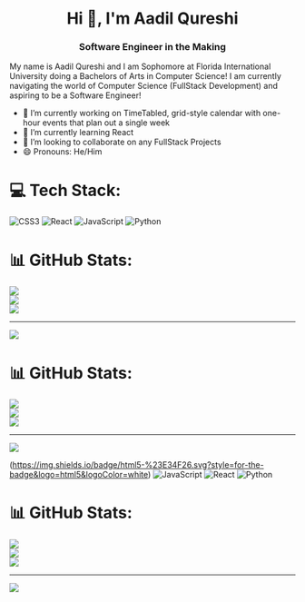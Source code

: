 <h1 align="center">Hi 👋, I'm Aadil Qureshi</h1>
<h3 align="center">Software Engineer in the Making</h3>
My name is Aadil Qureshi and I am Sophomore at Florida International University doing a Bachelors of Arts in Computer Science! I am currently navigating the world of Computer Science (FullStack Development) and aspiring to be a Software Engineer! 

- 🔭 I’m currently working on TimeTabled, grid-style calendar with one-hour events that plan out a single week
- 🌱 I’m currently learning React
- 👯 I’m looking to collaborate on any FullStack Projects
- 😄 Pronouns: He/Him




# 💻 Tech Stack:
![CSS3](https://img.shields.io/badge/css3-%231572B6.svg?style=for-the-badge&logo=css3&logoColor=white) ![React](https://img.shields.io/badge/react-%2320232a.svg?style=for-the-badge&logo=react&logoColor=%2361DAFB) ![JavaScript](https://img.shields.io/badge/javascript-%23323330.svg?style=for-the-badge&logo=javascript&logoColor=%23F7DF1E) ![Python](https://img.shields.io/badge/python-3670A0?style=for-the-badge&logo=python&logoColor=ffdd54)
# 📊 GitHub Stats:
![](https://github-readme-stats.vercel.app/api?username=aadilq&theme=dark&hide_border=false&include_all_commits=true&count_private=true)<br/>
![](https://github-readme-streak-stats.herokuapp.com/?user=aadilq&theme=dark&hide_border=false)<br/>
![](https://github-readme-stats.vercel.app/api/top-langs/?username=aadilq&theme=dark&hide_border=false&include_all_commits=true&count_private=true&layout=compact)

---
[![](https://visitcount.itsvg.in/api?id=aadilq&icon=0&color=0)](https://visitcount.itsvg.in)

<!-- Proudly created with GPRM ( https://gprm.itsvg.in ) -->

# 📊 GitHub Stats:
![](https://github-readme-stats.vercel.app/api?username=aadilq&theme=dark&hide_border=false&include_all_commits=false&count_private=false)<br/>
![](https://github-readme-streak-stats.herokuapp.com/?user=aadilq&theme=dark&hide_border=false)<br/>
![](https://github-readme-stats.vercel.app/api/top-langs/?username=aadilq&theme=dark&hide_border=false&include_all_commits=false&count_private=false&layout=compact)

---
[![](https://visitcount.itsvg.in/api?id=aadilq&icon=0&color=0)](https://visitcount.itsvg.in)

<!-- Proudly created with GPRM ( https://gprm.itsvg.in ) -->
(https://img.shields.io/badge/html5-%23E34F26.svg?style=for-the-badge&logo=html5&logoColor=white) ![JavaScript](https://img.shields.io/badge/javascript-%23323330.svg?style=for-the-badge&logo=javascript&logoColor=%23F7DF1E) ![React](https://img.shields.io/badge/react-%2320232a.svg?style=for-the-badge&logo=react&logoColor=%2361DAFB) ![Python](https://img.shields.io/badge/python-3670A0?style=for-the-badge&logo=python&logoColor=ffdd54)
# 📊 GitHub Stats:
![](https://github-readme-stats.vercel.app/api?username=aadilq&theme=gruvbox&hide_border=false&include_all_commits=true&count_private=false)<br/>
![](https://github-readme-streak-stats.herokuapp.com/?user=aadilq&theme=gruvbox&hide_border=false)<br/>
![](https://github-readme-stats.vercel.app/api/top-langs/?username=aadilq&theme=gruvbox&hide_border=false&include_all_commits=true&count_private=false&layout=compact)

---
[![](https://visitcount.itsvg.in/api?id=aadilq&icon=0&color=0)](https://visitcount.itsvg.in)

<!-- Proudly created with GPRM ( https://gprm.itsvg.in ) -->
